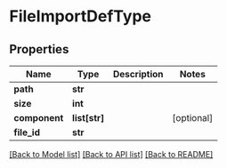 # FileImportDefType

## Properties
Name | Type | Description | Notes
------------ | ------------- | ------------- | -------------
**path** | **str** |  | 
**size** | **int** |  | 
**component** | **list[str]** |  | [optional] 
**file_id** | **str** |  | 

[[Back to Model list]](../README.md#documentation-for-models) [[Back to API list]](../README.md#documentation-for-api-endpoints) [[Back to README]](../README.md)


